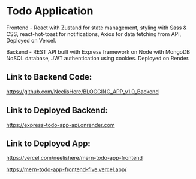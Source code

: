 ﻿# Todo Application
Frontend - React with Zustand for state management, styling with Sass & CSS, react-hot-toast for notifications, Axios for data fetching from API, Deployed on Vercel.

Backend - REST API built with Express framework on Node with MongoDB NoSQL database, JWT authentication using cookies. Deployed on Render.

## Link to Backend Code:
https://github.com/NeelisHere/BLOGGING_APP_v1.0_Backend

## Link to Deployed Backend:
https://express-todo-app-api.onrender.com

## Link to Deployed App:
https://vercel.com/neelishere/mern-todo-app-frontend

https://mern-todo-app-frontend-five.vercel.app/
